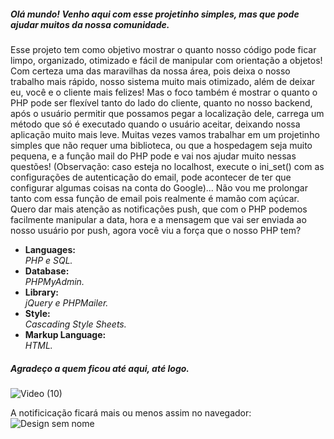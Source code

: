 <h5>Olá mundo! Venho aqui com esse projetinho simples, mas que pode ajudar muitos da nossa comunidade.</h5>
<p>Esse projeto tem como objetivo mostrar o quanto nosso código pode ficar limpo, organizado, otimizado e fácil de manipular com orientação a objetos! Com certeza uma das maravilhas da nossa área, pois deixa o nosso trabalho mais rápido, nosso sistema muito mais otimizado, além de deixar eu, você e o cliente mais felizes!
Mas o foco também é mostrar o quanto o PHP pode ser flexível tanto do lado do cliente, quanto no nosso backend, após o usuário permitir que possamos pegar a localização dele, carrega um método que só é executado quando o usuário aceitar, deixando nossa aplicação muito mais leve.
Muitas vezes vamos trabalhar em um projetinho simples que não requer uma biblioteca, ou que a hospedagem seja muito pequena, e a função mail do PHP pode e vai nos ajudar muito nessas questões! (Observação: caso esteja no localhost, execute o ini_set() com as configurações de autenticação do email, pode acontecer de ter que configurar algumas coisas na conta do Google)...
Não vou me prolongar tanto com essa função de email pois realmente é mamão com açúcar. Quero dar mais atenção as notificações push, que com o PHP podemos facilmente manipular a data, hora e a mensagem que vai ser enviada ao nosso usuário por push, agora você viu a força que o nosso PHP tem?</p>



<ul>
<li>
  <strong>Languages: <br /></strong>
  <i>PHP e SQL.</i>
 </li>

<li>
  <strong>Database: </br /></strong>
  <i>PHPMyAdmin.</i>
</li>

<li>
  <strong>Library: <br /></strong>
  <i>jQuery e PHPMailer.</i>
</li>

<li>
  <strong>Style: <br /></strong>
  <i>Cascading Style Sheets.</i>
</li>

<li>
  <strong>Markup Language: <br /></strong>
  <i>HTML.</i>
</li>
</ul>

<h5>Agradeço a quem ficou até aqui, até logo.</h5>

![Video (10)](https://user-images.githubusercontent.com/89032013/140668695-9a23d6e2-aa05-4282-b00d-24b5545e6606.gif)


<span>A notificicação ficará mais ou menos assim no navegador:</span>
![Design sem nome](https://user-images.githubusercontent.com/89032013/140668683-d827e754-5c00-4b5b-84b3-fe188a2a3c0f.png)
